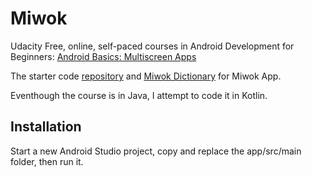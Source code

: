 # Miwok
 Udacity Free, online, self-paced courses in Android Development for Beginners: [Android Basics: Multiscreen Apps](https://classroom.udacity.com/courses/ud839)

The starter code [repository](https://github.com/udacity/ud839_Miwok/tree/Starter-code) and [Miwok Dictionary](https://docs.google.com/document/d/16sQ-0r5zMrdRXUwOaYbTLNXADasuSYFpy7K0Bn8oVfg/pub?embedded=true) for Miwok App.

Eventhough the course is in Java, I attempt to code it in Kotlin.

## Installation
Start a new Android Studio project, copy and replace the app/src/main folder, then run it.
